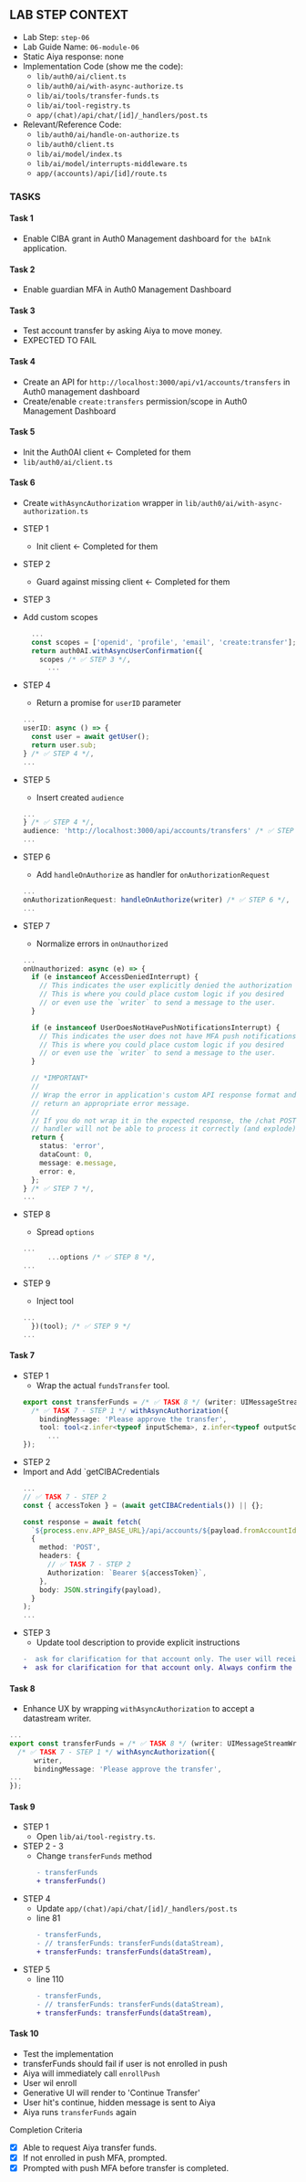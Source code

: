 ## LAB STEP CONTEXT
- Lab Step: `step-06`
- Lab Guide Name: `06-module-06`
- Static Aiya response: none
- Implementation Code (show me the code):
  - `lib/auth0/ai/client.ts`
  - `lib/auth0/ai/with-async-authorize.ts`
  - `lib/ai/tools/transfer-funds.ts`
  - `lib/ai/tool-registry.ts`
  - `app/(chat)/api/chat/[id]/_handlers/post.ts`
- Relevant/Reference Code:
  - `lib/auth0/ai/handle-on-authorize.ts`
  - `lib/auth0/client.ts`
  - `lib/ai/model/index.ts`
  - `lib/ai/model/interrupts-middleware.ts`
  - `app/(accounts)/api/[id]/route.ts`

### TASKS

#### Task 1
- Enable CIBA grant in Auth0 Management dashboard for `the bAInk` application.
#### Task 2
- Enable guardian MFA in Auth0 Management Dashboard
#### Task 3
- Test account transfer by asking Aiya to move money.
- EXPECTED TO FAIL
#### Task 4
- Create an API for `http://localhost:3000/api/v1/accounts/transfers` in Auth0 management dashboard
- Create/enable `create:transfers` permission/scope in Auth0 Management Dashboard
#### Task 5
- Init the Auth0AI client <- Completed for them
- `lib/auth0/ai/client.ts`
#### Task 6
- Create `withAsyncAuthorization` wrapper in `lib/auth0/ai/with-async-authorization.ts`

- STEP 1
  - Init client <- Completed for them
- STEP 2
  - Guard against missing client <- Completed for them
- STEP 3
- Add custom scopes
  ```ts
    ...
    const scopes = ['openid', 'profile', 'email', 'create:transfer'];
    return auth0AI.withAsyncUserConfirmation({
      scopes /* ✅ STEP 3 */,
		...
  ```
- STEP 4
  - Return a promise for `userID` parameter
  ```ts
  ...
  userID: async () => {
    const user = await getUser();
    return user.sub;
  } /* ✅ STEP 4 */,
  ...
  ```
- STEP 5
  - Insert created `audience`
  ```ts
  ...
  } /* ✅ STEP 4 */,
  audience: 'http://localhost:3000/api/accounts/transfers' /* ✅ STEP 5 */
  ...
  ```
- STEP 6
  - Add `handleOnAuthorize` as handler for `onAuthorizationRequest`
  ```ts
  ...
  onAuthorizationRequest: handleOnAuthorize(writer) /* ✅ STEP 6 */,
  ...
  ```
- STEP 7
  - Normalize errors in `onUnauthorized`
  ```ts
  ...
  onUnauthorized: async (e) => {
    if (e instanceof AccessDeniedInterrupt) {
      // This indicates the user explicitly denied the authorization request.
      // This is where you could place custom logic if you desired
      // or even use the `writer` to send a message to the user.
    }

    if (e instanceof UserDoesNotHavePushNotificationsInterrupt) {
      // This indicates the user does not have MFA push notifications set up.
      // This is where you could place custom logic if you desired
      // or even use the `writer` to send a message to the user.
    }

    // *IMPORTANT*
    //
    // Wrap the error in application's custom API response format and
    // return an appropriate error message.
    //
    // If you do not wrap it in the expected response, the /chat POST
    // handler will not be able to process it correctly (and explode).
    return {
      status: 'error',
      dataCount: 0,
      message: e.message,
      error: e,
    };
  } /* ✅ STEP 7 */,
  ...
  ```
- STEP 8
  - Spread `options`
  ```ts
  ...
  		...options /* ✅ STEP 8 */,
  ...
  ```
- STEP 9
  - Inject tool
  ```ts
  ...
	})(tool); /* ✅ STEP 9 */
  ...
  ```
#### Task 7
- STEP 1
  - Wrap the actual `fundsTransfer` tool.
  ```ts
  export const transferFunds = /* ✅ TASK 8 */ (writer: UIMessageStreamWriter) =>
    /* ✅ TASK 7 - STEP 1 */ withAsyncAuthorization({
      bindingMessage: 'Please approve the transfer',
      tool: tool<z.infer<typeof inputSchema>, z.infer<typeof outputSchema>>({
        ...
  });
  ```
- STEP 2
- Import and Add `getCIBACredentials
  ```ts
  ...
  // ✅ TASK 7 - STEP 2
  const { accessToken } = (await getCIBACredentials()) || {};

  const response = await fetch(
    `${process.env.APP_BASE_URL}/api/accounts/${payload.fromAccountId}`,
    {
      method: 'POST',
      headers: {
        // ✅ TASK 7 - STEP 2
        Authorization: `Bearer ${accessToken}`,
      },
      body: JSON.stringify(payload),
    }
  );
  ...
  ```
- STEP 3
  - Update tool description to provide explicit instructions
  ```diff
  -  ask for clarification for that account only. The user will receive a push notification to provide confirmation. DO NOT require confirmation from the user -- they will confirm via push notification.',
  +  ask for clarification for that account only. Always confirm the details of the transfer with the user before continuing.',
  ```
#### Task 8
  - Enhance UX by wrapping `withAsyncAuthorization` to accept a datastream writer.
  ```ts
  ...
  export const transferFunds = /* ✅ TASK 8 */ (writer: UIMessageStreamWriter) =>
	/* ✅ TASK 7 - STEP 1 */ withAsyncAuthorization({
		writer,
		bindingMessage: 'Please approve the transfer',
  ...
  });
  ```
#### Task 9
- STEP 1
  - Open `lib/ai/tool-registry.ts`.
- STEP 2 - 3
  - Change `transferFunds` method
	```diff
	- transferFunds
	+ transferFunds()
	```
- STEP 4
  - Update `app/(chat)/api/chat/[id]/_handlers/post.ts`
  - line 81
	```diff
	- transferFunds,
	- // transferFunds: transferFunds(dataStream),
	+ transferFunds: transferFunds(dataStream),
	```
- STEP 5
  - line 110
	```diff
	- transferFunds,
	- // transferFunds: transferFunds(dataStream),
	+ transferFunds: transferFunds(dataStream),
	```
#### Task 10
  - Test the implementation
  - transferFunds should fail if user is not enrolled in push
  - Aiya will immediately call `enrollPush`
  - User wil enroll
  - Generative UI will render to 'Continue Transfer'
  - User hit's continue, hidden message is sent to Aiya
  - Aiya runs `transferFunds` again

Completion Criteria
- [x] Able to request Aiya transfer funds.
- [x] If not enrolled in push MFA, prompted.
- [x] Prompted with push MFA before transfer is completed.